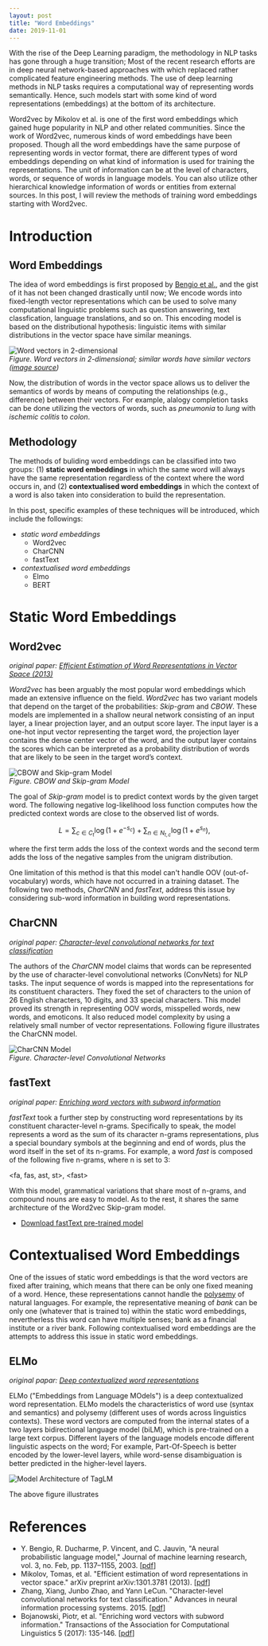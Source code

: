```yaml
---
layout: post
title: "Word Embeddings"
date: 2019-11-01
---
```


With the rise of the Deep Learning paradigm, the methodology in NLP tasks has
gone through a huge transition; Most of the recent research efforts are in deep
neural network-based approaches with which replaced rather complicated feature
engineering methods. The use of deep learning methods in NLP tasks requires a
computational way of representing words semantically. Hence, such models start
with some kind of word representations (embeddings) at the bottom of its
architecture.

Word2vec by Mikolov et al. is one of the first word embeddings which gained huge
popularity in NLP and other related communities. Since the work of Word2vec,
numerous kinds of word embeddings have been proposed. Though all the word
embeddings have the same purpose of representing words in vector format, there
are different types of word embeddings depending on what kind of information is
used for training the representations. The unit of information can be at the
level of characters, words, or sequence of words in language models. You can
also utilize other hierarchical knowledge information of words or entities from
external sources.  In this post, I will review the methods of training word
embeddings starting with Word2vec.

# Introduction

## Word Embeddings

The idea of word embeddings is first proposed by [Bengio et
al.](http://me.jiho.us/bookmarks.html), and the gist of it has not been changed
drastically until now; We encode words into fixed-length vector representations
which can be used to solve many computational linguistic problems such as
question answering, text classfication, language translations, and so on. This
encoding model is based on the distributional hypothesis: linguistic items with
similar distributions in the vector space have similar meanings.

![Word vectors in 2-dimensional](https://me.jiho.us/images/posts/word-vectors-2d.png)  
*Figure. Word vectors in 2-dimensional; similar words have similar vectors 
([image source](http://suriyadeepan.github.io))*

Now, the distribution of words in the vector space allows us to deliver the
semantics of words by means of computing the relationships (e.g., difference)
between their vectors. For example, alalogy completion tasks can be done
utilizing the vectors of words, such as *pneumonia* to *lung* with *ischemic
colitis* to *colon*.

## Methodology

The methods of buliding word embeddings can be classified into two groups: (1)
**static word embeddings** in which the same word will always have the same
representation regardless of the context where the word occurs in, and (2)
**contextualised word embeddings** in which the context of a word is also taken
into consideration to build the representation. 

In this post, specific examples of these techniques will be introduced, which
include the followings:

* *static word embeddings*
    * Word2vec
    * CharCNN
    * fastText
* *contextualised word embeddings*
    * Elmo
    * BERT

# Static Word Embeddings

## Word2vec

*original paper: 
[Efficient Estimation of Word Representations in Vector Space (2013)](https://arxiv.org/pdf/1301.3781.pdf)*

*Word2vec* has been arguably the most popular word embeddings which made an
extensive influence on the field. *Word2vec* has two variant models that depend
on the target of the probabilities: *Skip-gram* and *CBOW*. These models are
implemented in a shallow neural network consisting of an input layer, a linear
projection layer, and an output score layer. The input layer is a one-hot input
vector representing the target word, the projection layer contains the dense
center vector of the word, and the output layer contains the scores which can
be interpreted as a probability distribution of words that are likely to be
seen in the target word’s context.

![CBOW and Skip-gram Model](https://me.jiho.us/images/posts/cbow-skipgram.png)  
*Figure. CBOW and Skip-gram Model*

The goal of *Skip-gram* model is to predict context words by the given target
word. The following negative log-likelihood loss function computes how the
predicted context words are close to the observed list of words.

$$ L = \sum_{c \in C_t} \log (1 + e^{-s_c}) + \sum_{n \in N_{t,c}} \log (1 + e^{s_n}), $$

where the first term adds the loss of the context words and the second term
adds the loss of the negative samples from the unigram distribution.

One limitation of this method is that this model can't handle OOV
(out-of-vocabulary) words, which have not occurred in a training dataset. The
following two methods, *CharCNN* and *fastText*, address this issue by
considering sub-word information in building word representations.

## CharCNN

*original paper: 
[Character-level convolutional networks for text classification](https://papers.nips.cc/paper/5782-character-level-convolutional-networks-for-text-classification.pdf)*

The authors of the *CharCNN* model claims that words can be represented by the
use of character-level convolutional networks (ConvNets) for NLP tasks. The
input sequence of words is mapped into the representations for its constituent
characters. They fixed the set of characters to the union of 26 English
characters, 10 digits, and 33 special characters. This model proved its strength
in representing OOV words, misspelled words, new words, and emoticons. It also
reduced model complexity by using a relatively small number of vector
representations. Following figure illustrates the CharCNN model.

![CharCNN Model](https://me.jiho.us/images/posts/CharCNN.png)  
*Figure. Character-level Convolutional Networks*

## fastText

*original paper:
[Enriching word vectors with subword information](https://www.mitpressjournals.org/doi/pdfplus/10.1162/tacl_a_00051)*

*fastText* took a further step by constructing word representations by its
constituent character-level n-grams.  Specifically to speak, the model
represents a word as the sum of its character n-grams representations, plus a
special boundary symbols at the beginning and end of words, plus the word
itself in the set of its n-grams. For example, a word *fast* is composed of the
following five n-grams, where n is set to 3:

\<fa, fas, ast, st\>, \<fast\>

With this model, grammatical variations that share most of n-grams, and
compound nouns are easy to model. As to the rest, it shares the same
architecture of the Word2vec Skip-gram model.

* [Download fastText pre-trained model](https://fasttext.cc/)

# Contextualised Word Embeddings

One of the issues of static word embeddings is that the word vectors are fixed
after training, which means that there can be only one fixed meaning of a word.
Hence, these representations cannot handle the
[polysemy](https://en.wikipedia.org/wiki/Polysemy) of natural languages. For
example, the representative meaning of *bank* can be only one (whatever that is
trained to) within the static word embeddings, nevertherless this word can have
multiple senses; bank as a financial institute or a river bank. Following
contextualised word embeddings are the attempts to address this issue in static
word embeddings.

## ELMo

*original papar:
[Deep contextualized word representations](https://arxiv.org/pdf/1802.05365.pdf)*

ELMo ("Embeddings from Language MOdels") is a deep contextualized word
representation. ELMo models the characteristics of word use (syntax and
semantics) and polysemy (different uses of words across linguistics contexts).
These word vectors are computed from the internal states of a two layers
bidirectional language model (biLM), which is pre-trained on a large text
corpus. Different layers of the language models encode different linguistic
aspects on the word; For example, Part-Of-Speech is better encoded by the
lower-level layers, while word-sense disambiguation is better predicted in the
higher-level layers.

![Model Architecture of TagLM](https://me.jiho.us/images/posts/taglm.png")

The above figure illustrates 

# References

* Y. Bengio, R. Ducharme, P. Vincent, and C. Jauvin, "A neural probabilistic
  language model," Journal of machine learning research, vol. 3, no. Feb, pp.
  1137–1155, 2003.
  \[[pdf](http://www.jmlr.org/papers/volume3/bengio03a/bengio03a.pdf)\]
* Mikolov, Tomas, et al. "Efficient estimation of word representations in
  vector space." arXiv preprint arXiv:1301.3781 (2013).
  \[[pdf](https://arxiv.org/pdf/1301.3781.pdf)\]
* Zhang, Xiang, Junbo Zhao, and Yann LeCun. "Character-level convolutional
  networks for text classification." Advances in neural information processing
  systems. 2015.
  \[[pdf](https://papers.nips.cc/paper/5782-character-level-convolutional-networks-for-text-classification.pdf)\]
* Bojanowski, Piotr, et al. "Enriching word vectors with subword information."
  Transactions of the Association for Computational Linguistics 5 (2017):
  135-146. 
  \[[pdf](https://www.mitpressjournals.org/doi/pdfplus/10.1162/tacl_a_00051)\]
